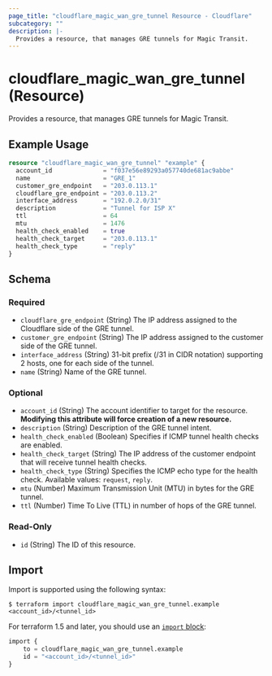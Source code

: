 ```yaml
---
page_title: "cloudflare_magic_wan_gre_tunnel Resource - Cloudflare"
subcategory: ""
description: |-
  Provides a resource, that manages GRE tunnels for Magic Transit.
---
```


# cloudflare_magic_wan_gre_tunnel (Resource)

Provides a resource, that manages GRE tunnels for Magic Transit.

## Example Usage

```terraform
resource "cloudflare_magic_wan_gre_tunnel" "example" {
  account_id              = "f037e56e89293a057740de681ac9abbe"
  name                    = "GRE_1"
  customer_gre_endpoint   = "203.0.113.1"
  cloudflare_gre_endpoint = "203.0.113.2"
  interface_address       = "192.0.2.0/31"
  description             = "Tunnel for ISP X"
  ttl                     = 64
  mtu                     = 1476
  health_check_enabled    = true
  health_check_target     = "203.0.113.1"
  health_check_type       = "reply"
}
```
<!-- schema generated by tfplugindocs -->
## Schema

### Required

- `cloudflare_gre_endpoint` (String) The IP address assigned to the Cloudflare side of the GRE tunnel.
- `customer_gre_endpoint` (String) The IP address assigned to the customer side of the GRE tunnel.
- `interface_address` (String) 31-bit prefix (/31 in CIDR notation) supporting 2 hosts, one for each side of the tunnel.
- `name` (String) Name of the GRE tunnel.

### Optional

- `account_id` (String) The account identifier to target for the resource. **Modifying this attribute will force creation of a new resource.**
- `description` (String) Description of the GRE tunnel intent.
- `health_check_enabled` (Boolean) Specifies if ICMP tunnel health checks are enabled.
- `health_check_target` (String) The IP address of the customer endpoint that will receive tunnel health checks.
- `health_check_type` (String) Specifies the ICMP echo type for the health check. Available values: `request`, `reply`.
- `mtu` (Number) Maximum Transmission Unit (MTU) in bytes for the GRE tunnel.
- `ttl` (Number) Time To Live (TTL) in number of hops of the GRE tunnel.

### Read-Only

- `id` (String) The ID of this resource.

## Import

Import is supported using the following syntax:

```shell
$ terraform import cloudflare_magic_wan_gre_tunnel.example <account_id>/<tunnel_id>
```

For terraform 1.5 and later, you should use an [`import` block](https://developer.hashicorp.com/terraform/language/import):
```terraform
import {
    to = cloudflare_magic_wan_gre_tunnel.example
    id = "<account_id>/<tunnel_id>"
}
```
